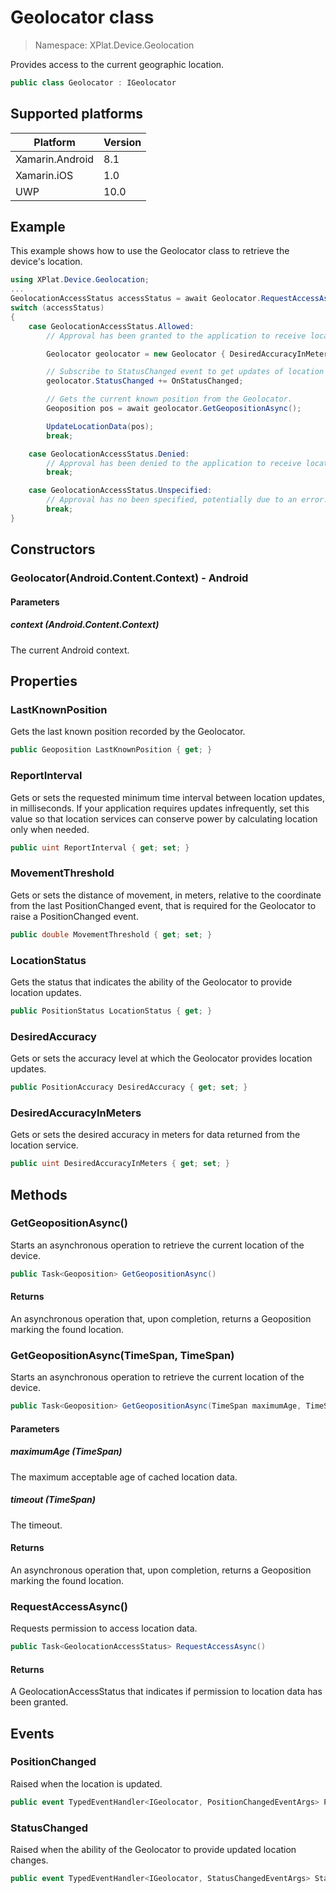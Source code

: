 # Geolocator class

> Namespace: XPlat.Device.Geolocation

Provides access to the current geographic location.

```csharp
public class Geolocator : IGeolocator
```

## Supported platforms

| Platform | Version |
| --- | --- |
| Xamarin.Android | 8.1 |
| Xamarin.iOS  | 1.0 |
| UWP | 10.0 |

## Example

This example shows how to use the Geolocator class to retrieve the device's location.

```csharp
using XPlat.Device.Geolocation;
...
GeolocationAccessStatus accessStatus = await Geolocator.RequestAccessAsync();
switch (accessStatus)
{
    case GeolocationAccessStatus.Allowed:
	    // Approval has been granted to the application to receive location information.

        Geolocator geolocator = new Geolocator { DesiredAccuracyInMeters = 25 };

        // Subscribe to StatusChanged event to get updates of location status changes.
        geolocator.StatusChanged += OnStatusChanged;

        // Gets the current known position from the Geolocator.
        Geoposition pos = await geolocator.GetGeopositionAsync();

        UpdateLocationData(pos);
        break;

    case GeolocationAccessStatus.Denied:
        // Approval has been denied to the application to receive location information, possibly by the user.
        break;

    case GeolocationAccessStatus.Unspecified:
        // Approval has no been specified, potentially due to an error.
        break;
}
```

## Constructors

### Geolocator(Android.Content.Context) - Android

#### Parameters
##### context (Android.Content.Context)
The current Android context.

## Properties

### LastKnownPosition

Gets the last known position recorded by the Geolocator.

```csharp
public Geoposition LastKnownPosition { get; }
```

### ReportInterval

Gets or sets the requested minimum time interval between location updates, in milliseconds. If your application requires updates infrequently, set this value so that location services can conserve power by calculating location only when needed.

```csharp
public uint ReportInterval { get; set; }
```

### MovementThreshold

Gets or sets the distance of movement, in meters, relative to the coordinate from the last PositionChanged event, that is required for the Geolocator to raise a PositionChanged event.

```csharp
public double MovementThreshold { get; set; }
```

### LocationStatus

Gets the status that indicates the ability of the Geolocator to provide location updates.

```csharp
public PositionStatus LocationStatus { get; }
```

### DesiredAccuracy

Gets or sets the accuracy level at which the Geolocator provides location updates.

```csharp
public PositionAccuracy DesiredAccuracy { get; set; }
```

### DesiredAccuracyInMeters

Gets or sets the desired accuracy in meters for data returned from the location service.

```csharp
public uint DesiredAccuracyInMeters { get; set; }
```

## Methods

### GetGeopositionAsync()

Starts an asynchronous operation to retrieve the current location of the device.

```csharp
public Task<Geoposition> GetGeopositionAsync()
```

#### Returns
An asynchronous operation that, upon completion, returns a Geoposition marking the found location.

### GetGeopositionAsync(TimeSpan, TimeSpan)

Starts an asynchronous operation to retrieve the current location of the device.

```csharp
public Task<Geoposition> GetGeopositionAsync(TimeSpan maximumAge, TimeSpan timeout)
```

#### Parameters
##### maximumAge (TimeSpan)
The maximum acceptable age of cached location data.

##### timeout (TimeSpan)
The timeout.

#### Returns
An asynchronous operation that, upon completion, returns a Geoposition marking the found location.

### RequestAccessAsync()

Requests permission to access location data.

```csharp
public Task<GeolocationAccessStatus> RequestAccessAsync()
```

#### Returns
A GeolocationAccessStatus that indicates if permission to location data has been granted.

## Events

### PositionChanged

Raised when the location is updated.

```csharp
public event TypedEventHandler<IGeolocator, PositionChangedEventArgs> PositionChanged;
```

### StatusChanged

Raised when the ability of the Geolocator to provide updated location changes.

```csharp
public event TypedEventHandler<IGeolocator, StatusChangedEventArgs> StatusChanged;
```
